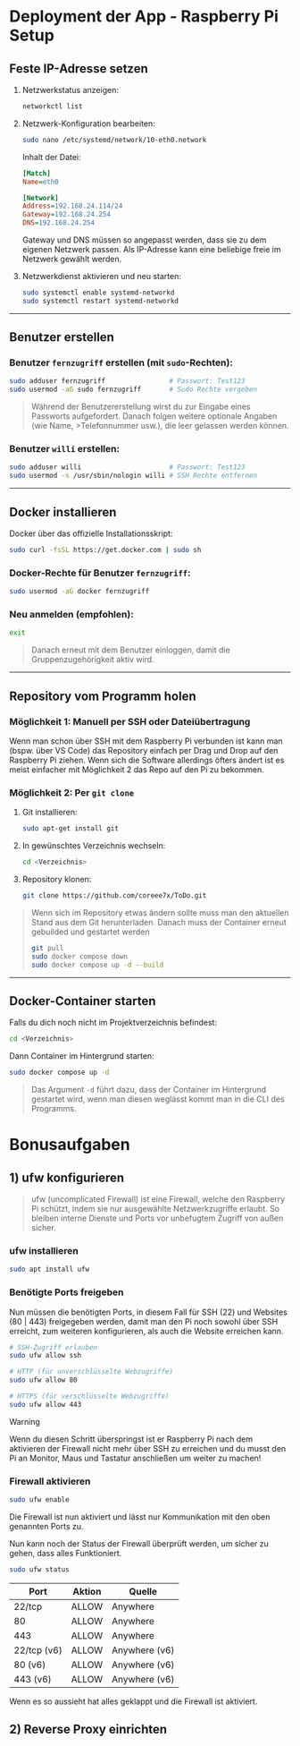 # Deployment der App - Raspberry Pi Setup

## Feste IP-Adresse setzen

1. Netzwerkstatus anzeigen:
   ```bash
   networkctl list
   ```

2. Netzwerk-Konfiguration bearbeiten:
   ```bash
   sudo nano /etc/systemd/network/10-eth0.network
   ```

   Inhalt der Datei:
   ```ini
   [Match]
   Name=eth0

   [Network]
   Address=192.168.24.114/24
   Gateway=192.168.24.254
   DNS=192.168.24.254
   ```
   Gateway und DNS müssen so angepasst werden, dass sie zu dem eigenen Netzwerk passen. Als IP-Adresse kann eine beliebige freie im Netzwerk gewählt werden. 

3. Netzwerkdienst aktivieren und neu starten:
   ```bash
   sudo systemctl enable systemd-networkd
   sudo systemctl restart systemd-networkd
   ```

---

## Benutzer erstellen

### Benutzer `fernzugriff` erstellen (mit `sudo`-Rechten):
```bash
sudo adduser fernzugriff                # Passwort: Test123
sudo usermod -aG sudo fernzugriff       # Sudo Rechte vergeben
```
>Während der Benutzererstellung wirst du zur Eingabe eines Passworts aufgefordert. Danach folgen weitere optionale Angaben (wie Name, >Telefonnummer usw.), die leer gelassen werden können.

### Benutzer `willi` erstellen:
```bash
sudo adduser willi                      # Passwort: Test123
sudo usermod -s /usr/sbin/nologin willi # SSH Rechte entfernen
```

---

## Docker installieren

Docker über das offizielle Installationsskript:
```bash
sudo curl -fsSL https://get.docker.com | sudo sh
```

### Docker-Rechte für Benutzer `fernzugriff`:
```bash
sudo usermod -aG docker fernzugriff
```

### Neu anmelden (empfohlen):
```bash
exit
```
> Danach erneut mit dem Benutzer einloggen, damit die Gruppenzugehörigkeit aktiv wird.

---

## Repository vom Programm holen

### Möglichkeit 1: Manuell per SSH oder Dateiübertragung
Wenn man schon über SSH mit dem Raspberry Pi verbunden ist kann man (bspw. über VS Code) das Repository einfach per Drag und Drop auf den Raspberry Pi ziehen. Wenn sich die Software allerdings öfters ändert ist es meist einfacher mit Möglichkeit 2 das Repo auf den Pi zu bekommen.

### Möglichkeit 2: Per `git clone`

1. Git installieren:
   ```bash
   sudo apt-get install git
   ```

2. In gewünschtes Verzeichnis wechseln:
   ```bash
   cd <Verzeichnis>
   ```

3. Repository klonen:
   ```bash
   git clone https://github.com/coreee7x/ToDo.git
   ```

> Wenn sich im Repository etwas ändern sollte muss man den aktuellen Stand aus dem Git herunterladen.
> Danach muss der Container erneut gebuilded und gestartet werden
> ```bash
> git pull
> sudo docker compose down
> sudo docker compose up -d --build
> ```

---

## Docker-Container starten

Falls du dich noch nicht im Projektverzeichnis befindest:
```bash
cd <Verzeichnis>
```

Dann Container im Hintergrund starten:
```bash
sudo docker compose up -d
```
> Das Argument `-d` führt dazu, dass der Container im Hintergrund gestartet wird, wenn man diesen weglässt kommt man in die CLI des Programms.

# Bonusaufgaben
## 1) ufw konfigurieren

> ufw (uncomplicated Firewall) ist eine Firewall, welche den Raspberry Pi schützt, indem sie nur ausgewählte Netzwerkzugriffe erlaubt. So bleiben interne Dienste und Ports vor unbefugtem Zugriff von außen sicher.

### ufw installieren
```bash
sudo apt install ufw
```

### Benötigte Ports freigeben
Nun müssen die benötigten Ports, in diesem Fall für SSH (22) und Websites (80 | 443) freigegeben werden, damit man den Pi noch sowohl über SSH erreicht, zum weiteren konfigurieren, als auch die Website erreichen kann.
```bash
# SSH-Zugriff erlauben
sudo ufw allow ssh

# HTTP (für unverschlüsselte Webzugriffe)
sudo ufw allow 80

# HTTPS (für verschlüsselte Webzugriffe)
sudo ufw allow 443
```
> [!WARNING]
> Wenn du diesen Schritt überspringst ist er Raspberry Pi nach dem aktivieren der Firewall nicht mehr über SSH zu erreichen und du musst den Pi an Monitor, Maus und Tastatur anschließen um weiter zu machen!

### Firewall aktivieren
```bash
sudo ufw enable
```
Die Firewall ist nun aktiviert und lässt nur Kommunikation mit den oben genannten Ports zu.

Nun kann noch der Status der Firewall überprüft werden, um sicher zu gehen, dass alles Funktioniert.
```bash
sudo ufw status
```

| Port       | Aktion | Quelle           |
|------------|--------|------------------|
| 22/tcp     | ALLOW  | Anywhere         |
| 80         | ALLOW  | Anywhere         |
| 443        | ALLOW  | Anywhere         |
| 22/tcp (v6)| ALLOW  | Anywhere (v6)    |
| 80 (v6)    | ALLOW  | Anywhere (v6)    |
| 443 (v6)   | ALLOW  | Anywhere (v6)    |

Wenn es so aussieht hat alles geklappt und die Firewall ist aktiviert.

## 2) Reverse Proxy einrichten

